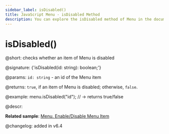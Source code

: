 ```yaml
---
sidebar_label: isDisabled()
title: JavaScript Menu - isDisabled Method 
description: You can explore the isDisabled method of Menu in the documentation of the DHTMLX JavaScript UI library. Browse developer guides and API reference, try out code examples and live demos, and download a free 30-day evaluation version of DHTMLX Suite 7.
---
```


# isDisabled()

@short: checks whether an item of Menu is disabled

@signature: {'isDisabled(id: string): boolean;'}

@params:
`id: string` - an id of the Menu item

@returns:
`true`, if an item of Menu is disabled; otherwise, `false`.

@example:
menu.isDisabled("id"); // -> returns true/false

@descr:

**Related sample**: [Menu. Enable/Disable Menu Item](https://snippet.dhtmlx.com/zuoam7r7)

@changelog: added in v6.4

[comment]: # (@related: menu/work_with_menu.md#checkingifamenuoptionisdisabled)
